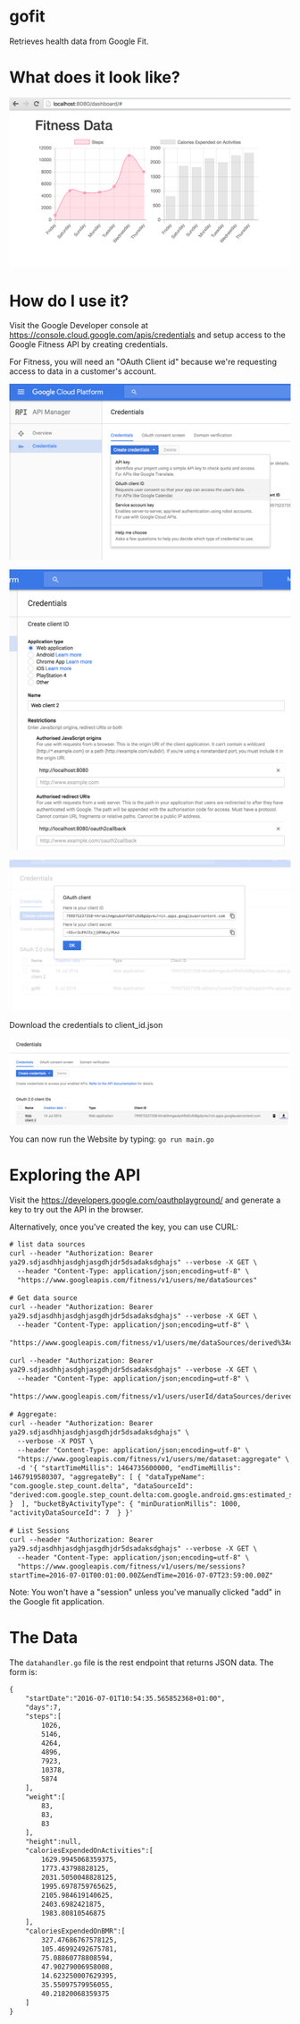 # gofit

Retrieves health data from Google Fit.

# What does it look like?

![1](images/app1.png)

# How do I use it?

Visit the Google Developer console at https://console.cloud.google.com/apis/credentials and setup access to the 
Google Fitness API by creating credentials.

For Fitness, you will need an "OAuth Client id" because we're requesting access to data in a customer's account.

![1](images/screen1.png)

![2](images/screen2.png)

![3](images/screen3.png)

Download the credentials to client_id.json

![4](images/screen4.png)

You can now run the Website by typing: `go run main.go`

# Exploring the API

Visit the https://developers.google.com/oauthplayground/ and generate a key to try out the API in the browser.

Alternatively, once you've created the key, you can use CURL:

```
# list data sources
curl --header "Authorization: Bearer ya29.sdjasdhhjasdghjasgdhjdr5dsadaksdghajs" --verbose -X GET \
  --header "Content-Type: application/json;encoding=utf-8" \
  "https://www.googleapis.com/fitness/v1/users/me/dataSources"

# Get data source
curl --header "Authorization: Bearer ya29.sdjasdhhjasdghjasgdhjdr5dsadaksdghajs" --verbose -X GET \
  --header "Content-Type: application/json;encoding=utf-8" \
  "https://www.googleapis.com/fitness/v1/users/me/dataSources/derived%3Acom.google.step_count.delta%3Acom.google.android.gms%3Aestimated_steps"

curl --header "Authorization: Bearer ya29.sdjasdhhjasdghjasgdhjdr5dsadaksdghajs" --verbose -X GET \
  --header "Content-Type: application/json;encoding=utf-8" \
  "https://www.googleapis.com/fitness/v1/users/userId/dataSources/derived%3Acom.google.step_count.delta%3Acom.google.android.gms%3Aestimated_steps/datasets/"

# Aggregate:
curl --header "Authorization: Bearer ya29.sdjasdhhjasdghjasgdhjdr5dsadaksdghajs" \
  --verbose -X POST \
  --header "Content-Type: application/json;encoding=utf-8" \
  "https://www.googleapis.com/fitness/v1/users/me/dataset:aggregate" \
  -d '{ "startTimeMillis": 1464735600000, "endTimeMillis": 1467919580307, "aggregateBy": [ { "dataTypeName": "com.google.step_count.delta", "dataSourceId": "derived:com.google.step_count.delta:com.google.android.gms:estimated_steps" }  ], "bucketByActivityType": { "minDurationMillis": 1000, "activityDataSourceId": 7  } }'

# List Sessions
curl --header "Authorization: Bearer ya29.sdjasdhhjasdghjasgdhjdr5dsadaksdghajs" --verbose -X GET \
  --header "Content-Type: application/json;encoding=utf-8" \
  "https://www.googleapis.com/fitness/v1/users/me/sessions?startTime=2016-07-01T00:01:00.00Z&endTime=2016-07-07T23:59:00.00Z"
```

Note: You won't have a "session" unless you've manually clicked "add" in the Google fit application.

# The Data

The `datahandler.go` file is the rest endpoint that returns JSON data. The form is:

```
{
    "startDate":"2016-07-01T10:54:35.565852368+01:00",
    "days":7,
    "steps":[
        1026,
        5146,
        4264,
        4896,
        7923,
        10378,
        5874
    ],
    "weight":[
        83,
        83,
        83
    ],
    "height":null,
    "caloriesExpendedOnActivities":[
        1629.9945068359375,
        1773.43798828125,
        2031.5050048828125,
        1995.6978759765625,
        2105.984619140625,
        2403.6982421875,
        1983.80810546875
    ],
    "caloriesExpendedOnBMR":[
        327.47686767578125,
        105.46992492675781,
        75.08860778808594,
        47.90279006958008,
        14.623250007629395,
        35.55097579956055,
        40.21820068359375
    ]
}
```